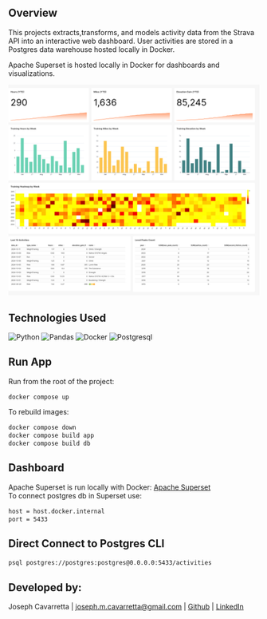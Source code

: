 ## Overview
This projects extracts,transforms, and models activity data from the Strava API into an interactive web dashboard. User activities are stored in a Postgres data warehouse hosted locally in Docker.

Apache Superset is hosted locally in Docker for dashboards and visualizations.

<p align="left">
<img width='1200' alt='Dashboard' src='https://github.com/joseph-cavarretta/photos/blob/dda92cc6fbd0562fbd982dc71561632a98f855f6/dashboard.png?raw=true'>
</p>


## Technologies Used
![Python](https://img.shields.io/badge/python-3670A0?style=for-the-badge&logo=python&logoColor=ffdd54)
![Pandas](https://img.shields.io/badge/pandas-%23150458.svg?style=for-the-badge&logo=pandas&logoColor=white)
![Docker](https://img.shields.io/badge/docker-%230db7ed.svg?style=for-the-badge&logo=docker&logoColor=white)
![Postgresql](https://img.shields.io/badge/PostgreSQL-316192?style=for-the-badge&logo=postgresql&logoColor=white)


## Run App
Run from the root of the project:
```
docker compose up
```
To rebuild images:
```
docker compose down
docker compose build app
docker compose build db
```

## Dashboard
Apache Superset is run locally with Docker: [Apache Superset](https://superset.apache.org/)\
To connect postgres db in Superset use:
```
host = host.docker.internal
port = 5433
```

## Direct Connect to Postgres CLI
```
psql postgres://postgres:postgres@0.0.0.0:5433/activities
```

## Developed by:
Joseph Cavarretta |
joseph.m.cavarretta@gmail.com |
[Github](https://github.com/joseph-cavarretta) |
[LinkedIn](https://www.linkedin.com/in/joseph-cavarretta-87242871/)
